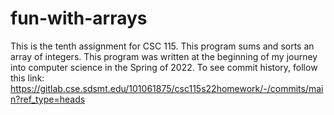 # fun-with-arrays
This is the tenth assignment for CSC 115. This program sums and sorts an array of integers.
This program was written at the beginning of my journey into computer science in the Spring of 2022.
To see commit history, follow this link: https://gitlab.cse.sdsmt.edu/101061875/csc115s22homework/-/commits/main?ref_type=heads
